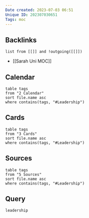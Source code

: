 ```yaml
---
Date created: 2023-07-03 06:51
Unique ID: 202307030651
Tags: moc
---
```


## Backlinks
```dataview 
list from [[]] and !outgoing([[]]) 
```

- [[Sarah Uni MOC]]


## Calendar
```dataview
table tags
from "2 Calendar"
sort file.name asc
where contains(tags, "#Leadership")
```

## Cards
```dataview
table tags
from "3 Cards"
sort file.name asc
where contains(tags, "#Leadership")
```
## Sources
```dataview
table tags
from "5 Sources"
sort file.name asc
where contains(tags, "#Leadership")
```


## Query
```query
leadership
```
